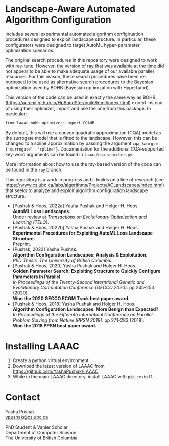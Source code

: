 # Landscape-Aware Automated Algorithm Configuration

Includes several experimental automated algorithm configiruation procedures designed
to exploit landscape structure. In particular, these configurators were designed
to target AutoML hyper-parameter optimization scenarios.

The original search procedures in this repository were designed to work with
ray-tune. However, the version of ray that was available at the time did not
appear to be able to make adequate usage of our available parallel resources.
For this reason, these search procedures have been re-purposed to be used
as alternative search procedures to the Bayesian optimization used by
BOHB (Bayesian optimization with Hyperband).

This version of the code can be used in exactly the same way as BOHB, 
(https://automl.github.io/HpBandSter/build/html/index.html) except
instead of using their optimizer, import and use the one from this package.
In particular:

    from laaac.bohb_optimizers import CQAHB 

By default, this will use a convex quadratic approximation (CQA) model as the
surrogate model that is fitted to the landscape. However, this can be changed
to a spline approximation by passing the argument 
`cqa_kwargs={'surrogate': 'spline'}`. Documentation for the additional 
CQA-supported key-word arguments can be found in `laaac/cqa_searcher.py`.

More information about how to use the ray-based version of the code can
be found in the `ray` branch.

This repository is a work in progress and it builds on a line of research 
(see https://www.cs.ubc.ca/labs/algorithms/Projects/ACLandscapes/index.html) 
that seeks to analyze and exploit algorithm configuration landscape structure.

- \[Pushak & Hoos, 2022a\] Yasha Pushak and Holger H. Hoos.  
**AutoML Loss Landscapes.**  
Under review at *Transactions on Evolutionary Optimization and Learning (TELO)*.
- \[Pushak & Hoos, 2022b\] Yasha Pushak and Holger H. Hoos.  
**Experimental Procedures for Exploiting AutoML Loss Landscape Structure.**  
Preprint.  
- \[Pushak, 2022\] Yasha Pushak.  
**Algorithm Configuration Landscapes: Analysis & Exploitation.**  
*PhD Thesis, The University of British Columbia.*  
 - \[Pushak & Hoos, 2020\] Yasha Pushak and Holger H. Hoos.  
**Golden Parameter Search: Exploiting Structure to Quickly Configure Parameters
In Parallel.**  
*In Proceedings of the Twenty-Second Interntional Genetic and Evolutionary 
Computation Conference (GECCO 2020)*. pp 245-253 (2020).  
**Won the 2020 GECCO ECOM Track best paper award.**
 - \[Pushak & Hoos, 2018\] Yasha Pushak and Holger H. Hoos.  
**Algorithm Configuration Landscapes: More Benign than Expected?**  
*In Proceedings of the Fifteenth Internationl Conference on Parallel Problem 
Solving from Nature (PPSN 2018)*. pp 271-283 (2018).  
**Won the 2018 PPSN best paper award.**


# Installing LAAAC

 1. Create a python virtual environment
 2. Download the latest version of LAAAC from https://github.com/YashaPushak/LAAAC
 3. While in the main LAAAC directory, install LAAAC with 
`pip install .`


# Contact

Yasha Pushak  
ypushak@cs.ubc.ca  

PhD Student & Vanier Scholar  
Department of Computer Science  
The University of British Columbia  
